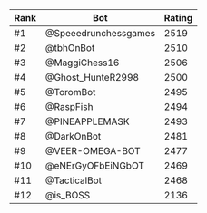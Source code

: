 Rank|Bot|Rating
---|---|---
#1|@Speeedrunchessgames|2519
#2|@tbhOnBot|2510
#3|@MaggiChess16|2506
#4|@Ghost_HunteR2998|2500
#5|@ToromBot|2495
#6|@RaspFish|2494
#7|@PINEAPPLEMASK|2493
#8|@DarkOnBot|2481
#9|@VEER-OMEGA-BOT|2477
#10|@eNErGyOFbEiNGbOT|2469
#11|@TacticalBot|2468
#12|@is_BOSS|2136
